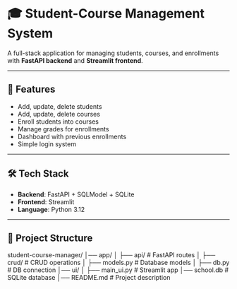 # 🎓 Student-Course Management System

A full-stack application for managing students, courses, and enrollments with **FastAPI backend** and **Streamlit frontend**.

---

## 🚀 Features
- Add, update, delete students
- Add, update, delete courses
- Enroll students into courses
- Manage grades for enrollments
- Dashboard with previous enrollments
- Simple login system

---

## 🛠️ Tech Stack
- **Backend**: FastAPI + SQLModel + SQLite
- **Frontend**: Streamlit
- **Language**: Python 3.12

---

## 📂 Project Structure
student-course-manager/
│── app/
│ ├── api/ # FastAPI routes
│ ├── crud/ # CRUD operations
│ ├── models.py # Database models
│ ├── db.py # DB connection
│── ui/
│ ├── main_ui.py # Streamlit app
│── school.db # SQLite database
│── README.md # Project description